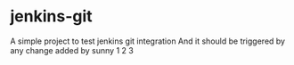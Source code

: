 # jenkins-git
A simple project to test jenkins git integration
And it should be triggered by any change
added by sunny
1
2
3

